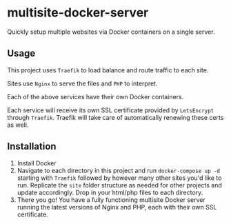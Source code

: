 # multisite-docker-server
Quickly setup multiple websites via Docker containers on a single server.

## Usage
This project uses `Traefik` to load balance and route traffic to each site.

Sites use `Nginx` to serve the files and `PHP` to interpret.

Each of the above services have their own Docker containers.

Each service will receive its own SSL certificate provided by `LetsEncrypt` through `Traefik`. Traefik will take care of automatically renewing these certs as well.

## Installation

1) Install Docker
2) Navigate to each directory in this project and run `docker-compose up -d` starting with `Traefik` followed by however many other sites you'd like to run. Replicate the `site` folder structure as needed for other projects and update accordingly. Drop in your html/php files to each directory.
3) There you go! You have a fully functioning multisite Docker server running the latest versions of Nginx and PHP, each with their own SSL certificate.